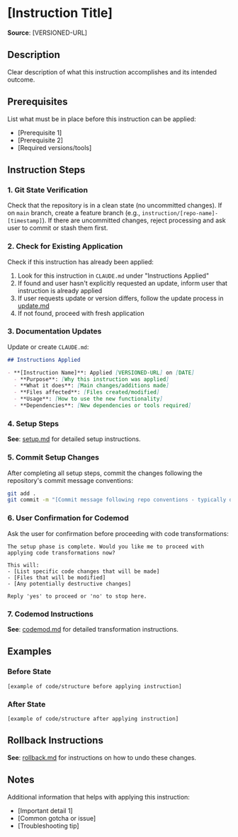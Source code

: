 # [Instruction Title]

**Source**: [VERSIONED-URL]

## Description

Clear description of what this instruction accomplishes and its intended outcome.

## Prerequisites

List what must be in place before this instruction can be applied:
- [Prerequisite 1]
- [Prerequisite 2] 
- [Required versions/tools]

## Instruction Steps

### 1. Git State Verification

Check that the repository is in a clean state (no uncommitted changes). If on `main` branch, create a feature branch (e.g., `instruction/[repo-name]-[timestamp]`). If there are uncommitted changes, reject processing and ask user to commit or stash them first.

### 2. Check for Existing Application

Check if this instruction has already been applied:

1. Look for this instruction in `CLAUDE.md` under "Instructions Applied"
2. If found and user hasn't explicitly requested an update, inform user that instruction is already applied
3. If user requests update or version differs, follow the update process in [update.md](./update.md)
4. If not found, proceed with fresh application

### 3. Documentation Updates

Update or create `CLAUDE.md`:

```markdown
## Instructions Applied

- **[Instruction Name]**: Applied [VERSIONED-URL] on [DATE]
  - **Purpose**: [Why this instruction was applied]
  - **What it does**: [Main changes/additions made]
  - **Files affected**: [Files created/modified]
  - **Usage**: [How to use the new functionality]
  - **Dependencies**: [New dependencies or tools required]
```

### 4. Setup Steps

**See**: [setup.md](./setup.md) for detailed setup instructions.

### 5. Commit Setup Changes

After completing all setup steps, commit the changes following the repository's commit message conventions:

```bash
git add .
git commit -m "[Commit message following repo conventions - typically describing the setup changes made]"
```

### 6. User Confirmation for Codemod

Ask the user for confirmation before proceeding with code transformations:

```
The setup phase is complete. Would you like me to proceed with applying code transformations now? 

This will:
- [List specific code changes that will be made]
- [Files that will be modified]
- [Any potentially destructive changes]

Reply 'yes' to proceed or 'no' to stop here.
```

### 7. Codemod Instructions

**See**: [codemod.md](./codemod.md) for detailed transformation instructions.


## Examples

### Before State
```[language]
[example of code/structure before applying instruction]
```

### After State
```[language]
[example of code/structure after applying instruction]
```

## Rollback Instructions

**See**: [rollback.md](./rollback.md) for instructions on how to undo these changes.

## Notes

Additional information that helps with applying this instruction:
- [Important detail 1]
- [Common gotcha or issue]
- [Troubleshooting tip]